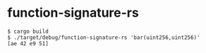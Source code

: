 # function-signature-rs

```
$ cargo build
$ ./target/debug/function-signature-rs 'bar(uint256,uint256)'
[ae 42 e9 51]
```
